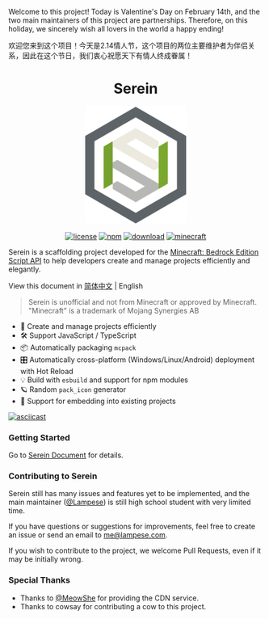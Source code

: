 Welcome to this project! Today is Valentine's Day on February 14th, and the two main maintainers of this project are partnerships. Therefore, on this holiday, we sincerely wish all lovers in the world a happy ending!

欢迎您来到这个项目！今天是2.14情人节，这个项目的两位主要维护者为伴侣关系，因此在这个节日，我们衷心祝愿天下有情人终成眷属！

<p align="center">
  <h1 align="center">Serein</h1>
</p>
<p align="center"><img width="200" src="./logo.svg" alt="logo"></a></p>
<p align="center">
  <a href="https://github.com/SereinMC/Serein/blob/main/LICENSE"><img src="https://img.shields.io/github/license/SereinMC/serein" alt="license"></a>
  <a href="https://www.npmjs.com/package/@pureeval/serein"><img src="https://img.shields.io/npm/v/%40pureeval%2Fserein" alt="npm"></a>
  <a href="https://www.npmjs.com/package/@pureeval/serein"><img src="https://img.shields.io/npm/dw/%40pureeval%2Fserein" alt="download"></a>
  <a href="https://www.npmjs.com/package/@pureeval/serein"><img src="https://img.shields.io/badge/minecraft_support-latest-8A2BE2" alt="minecraft"></a>
</p>


Serein is a scaffolding project developed for the [Minecraft: Bedrock Edition Script API](https://learn.microsoft.com/en-us/minecraft/creator/scriptapi/) to help developers create and manage projects efficiently and elegantly.

View this document in [简体中文](README_zh-CN.md) | English

> Serein is unofficial and not from Minecraft or approved by Minecraft.  
> "Minecraft" is a trademark of Mojang Synergies AB

- 🚀 Create and manage projects efficiently
- 🛠️ Support JavaScript / TypeScript
- 📦 Automatically packaging `mcpack`
- 🎛️ Automatically cross-platform (Windows/Linux/Android) deployment with Hot Reload
- 💡 Build with `esbuild` and support for npm modules
- 🪐 Random `pack_icon` generator
- 🔌 Support for embedding into existing projects

[![asciicast](https://asciinema.org/a/600827.svg)](https://asciinema.org/a/600827)

### Getting Started

Go to [Serein Document](https://sereinmc.github.io/Docs/) for details.

### Contributing to Serein

Serein still has many issues and features yet to be implemented, and the main maintainer ([@Lampese](https://github.com/Lampese)) is still high school student with very limited time.

If you have questions or suggestions for improvements, feel free to create an issue or send an email to me@lampese.com.

If you wish to contribute to the project, we welcome Pull Requests, even if it may be initially wrong.

### Special Thanks

- Thanks to [@MeowShe](https://github.com/MeowShe) for providing the CDN service.  
- Thanks to cowsay for contributing a cow to this project.
